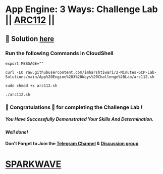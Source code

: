 # App Engine: 3 Ways: Challenge Lab || [ARC112](https://www.cloudskillsboost.google/focuses/63241?parent=catalog) ||

## 🔑 Solution [here](https://www.youtube.com/@sparkwave.01)

### Run the following Commands in CloudShell

```
export MESSAGE=""
```

```
curl -LO raw.githubusercontent.com/imharshtiwari/2-Minutes-GCP-Lab-Solutions/main/App%20Engine%203%20Ways%20Challenge%20Lab/arc112.sh

sudo chmod +x arc112.sh

./arc112.sh
```

### 🐼 Congratulations 🎉 for completing the Challenge Lab !

##### *You Have Successfully Demonstrated Your Skills And Determination.*

#### *Well done!*

#### Don't Forget to Join the [Telegram Channel](https://t.me/sparkwave.01) & [Discussion group](https://t.me/sparkwave.01chats)

# [SPARKWAVE](https://www.youtube.com/@sparkwave.01)
